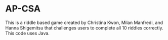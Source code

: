 # AP-CSA
This is a riddle based game created by Christina Kwon, Milan Manfredi, and Hanna Shigemitsu that challenges users to complete all 10 riddles correctly. 
This code uses Java. 
